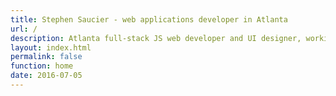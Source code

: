 ```yaml
---
title: Stephen Saucier - web applications developer in Atlanta
url: /
description: Atlanta full-stack JS web developer and UI designer, working in AngularJS, React, PHP, and more.
layout: index.html
permalink: false
function: home
date: 2016-07-05
---
```

